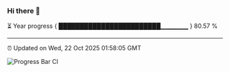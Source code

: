 ### Hi there 👋

⏳ Year progress { ████████████████████████▁▁▁▁▁▁ } 80.57 %

---

⏰ Updated on Wed, 22 Oct 2025 01:58:05 GMT

![Progress Bar CI](https://github.com/ZhaoGui/ZhaoGui/workflows/Progress%20Bar%20CI/badge.svg)

